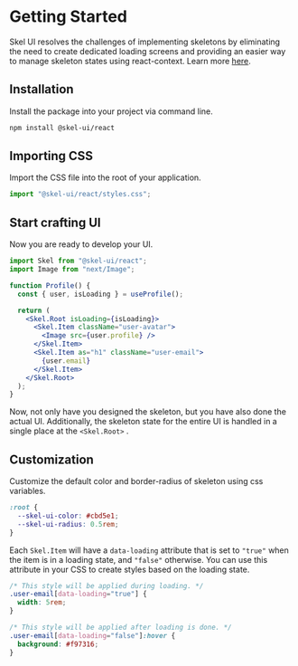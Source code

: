 # Getting Started

Skel UI resolves the challenges of implementing skeletons by eliminating the need to create dedicated loading screens and providing an easier way to manage skeleton states using react-context. Learn more [here](https://skel-ui.augustin.zip).

## Installation

Install the package into your project via command line.

```bash
npm install @skel-ui/react
```

## Importing CSS

Import the CSS file into the root of your application.

```js
import "@skel-ui/react/styles.css";
```

## Start crafting UI

Now you are ready to develop your UI.

```jsx
import Skel from "@skel-ui/react";
import Image from "next/Image";

function Profile() {
  const { user, isLoading } = useProfile();

  return (
    <Skel.Root isLoading={isLoading}>
      <Skel.Item className="user-avatar">
        <Image src={user.profile} />
      </Skel.Item>
      <Skel.Item as="h1" className="user-email">
        {user.email}
      </Skel.Item>
    </Skel.Root>
  );
}
```

Now, not only have you designed the skeleton, but you have also done the actual UI. Additionally, the skeleton state for the entire UI is handled in a single place at the `<Skel.Root>` .

## Customization

Customize the default color and border-radius of skeleton using css variables.

```css title="global.css"
:root {
  --skel-ui-color: #cbd5e1;
  --skel-ui-radius: 0.5rem;
}
```

Each `Skel.Item` will have a `data-loading` attribute that is set to `"true"` when the item is in a loading state, and `"false"` otherwise. You can use this attribute in your CSS to create styles based on the loading state.

```css
/* This style will be applied during loading. */
.user-email[data-loading="true"] {
  width: 5rem;
}

/* This style will be applied after loading is done. */
.user-email[data-loading="false"]:hover {
  background: #f97316;
}
```
